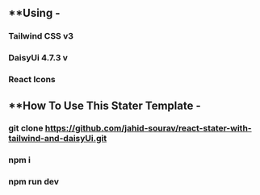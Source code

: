 ## \*\*Using -

### Tailwind CSS v3

### DaisyUi 4.7.3 v

### React Icons

## \*\*How To Use This Stater Template -

### git clone https://github.com/jahid-sourav/react-stater-with-tailwind-and-daisyUi.git

### npm i

### npm run dev
